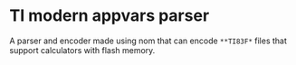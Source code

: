 # TI modern appvars parser
A parser and encoder made using nom that can encode `**TI83F*` files that support calculators with flash memory.